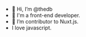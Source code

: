 - 👋 Hi, I’m @thedb
- 👀 I'm a front-end developer. 
- 🌱 I’m contributor to Nuxt.js.
- I love javascript.
